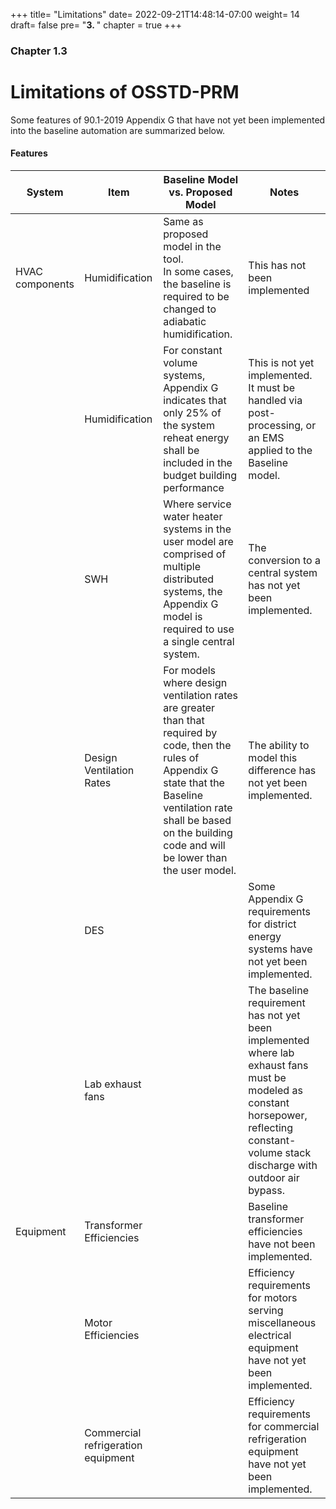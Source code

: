 +++
title= "Limitations"
date= 2022-09-21T14:48:14-07:00
weight= 14
draft= false
pre= "<b>3. </b>"
chapter = true 
+++

### Chapter 1.3
# Limitations of OSSTD-PRM

<!-- {{< line_break >}} -->

Some features of 90.1-2019 Appendix G that have not yet been implemented into the baseline automation are summarized below.

<!--
#### PRM Rules and Differences

| System                    | 90.1 Appendix G version | Baseline Model             | Proposed Model             |
| ------------------------- | ----------------------- | -------------------------- | -------------------------- |
| Space and SWH system      | 2016                    | Separate System            | Combined System            |
|                           | 2019                    | Single Central SWH System  | Combined System            |
| Receptacle Control        | 2016                    | No credit                  |                            |
|                           | 2019                    | Allows credit              |                            |
| Infiltration leakage rate | 2016                    | 0.4 cfm/sf at 0.3 in water | 0.4 cfm/sf at 0.3 in water |
|                           | 2019                    | 1.0 cfm/sf at 0.3 in water | 0.6 cfm/sf in water        |

{{< line_break >}}

-->

#### Features

| System          | Item                               | Baseline Model vs. Proposed Model                                                                                                                                                                                                  | Notes                                                                                                                                                                                    |
| --------------- | ---------------------------------- | ---------------------------------------------------------------------------------------------------------------------------------------------------------------------------------------------------------------------------------- | ---------------------------------------------------------------------------------------------------------------------------------------------------------------------------------------- |
| HVAC components | Humidification                     | Same as proposed model in the tool. <br> In some cases, the baseline is required to be changed to adiabatic humidification.                                                                                                        | This has not been implemented                                                                                                                                                            |
|                 | Humidification                     | For constant volume systems, Appendix G indicates that only 25% of the system reheat energy shall be included in the budget building performance                                                                                   | This is not yet implemented. <br> It must be handled via post-processing, or an EMS applied to the Baseline model.                                                                       |
|                 | SWH                                | Where service water heater systems in the user model are comprised of multiple distributed systems, the Appendix G model is required to use a single central system.                                                               | The conversion to a central system has not yet been implemented.                                                                                                                         |
|                 | Design Ventilation Rates           | For models where design ventilation rates are greater than that required by code, then the rules of Appendix G state that the Baseline ventilation rate shall be based on the building code and will be lower than the user model. | The ability to model this difference has not yet been implemented.                                                                                                                       |
|                 | DES                                |                                                                                                                                                                                                                                    | Some Appendix G requirements for district energy systems have not yet been implemented.                                                                                                  |
|                 | Lab exhaust fans                   |                                                                                                                                                                                                                                    | The baseline requirement has not yet been implemented where lab exhaust fans must be modeled as constant horsepower, reflecting constant-volume stack discharge with outdoor air bypass. |
| Equipment       | Transformer Efficiencies           |                                                                                                                                                                                                                                    | Baseline transformer efficiencies have not been implemented.                                                                                                                             |
|                 | Motor Efficiencies                 |                                                                                                                                                                                                                                    | Efficiency requirements for motors serving miscellaneous electrical equipment have not yet been implemented.                                                                             |
|                 | Commercial refrigeration equipment |                                                                                                                                                                                                                                    | Efficiency requirements for commercial refrigeration equipment have not yet been implemented.                                                                                            |
